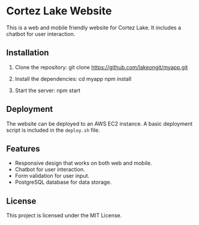 # Cortez Lake Website

This is a web and mobile friendly website for Cortez Lake. It includes a chatbot for user interaction.

## Installation

1. Clone the repository:
git clone https://github.com/lakeongit/myapp.git

2. Install the dependencies:
cd myapp
npm install

3. Start the server:
npm start


## Deployment

The website can be deployed to an AWS EC2 instance. A basic deployment script is included in the `deploy.sh` file.

## Features

- Responsive design that works on both web and mobile.
- Chatbot for user interaction.
- Form validation for user input.
- PostgreSQL database for data storage.

## License

This project is licensed under the MIT License.

